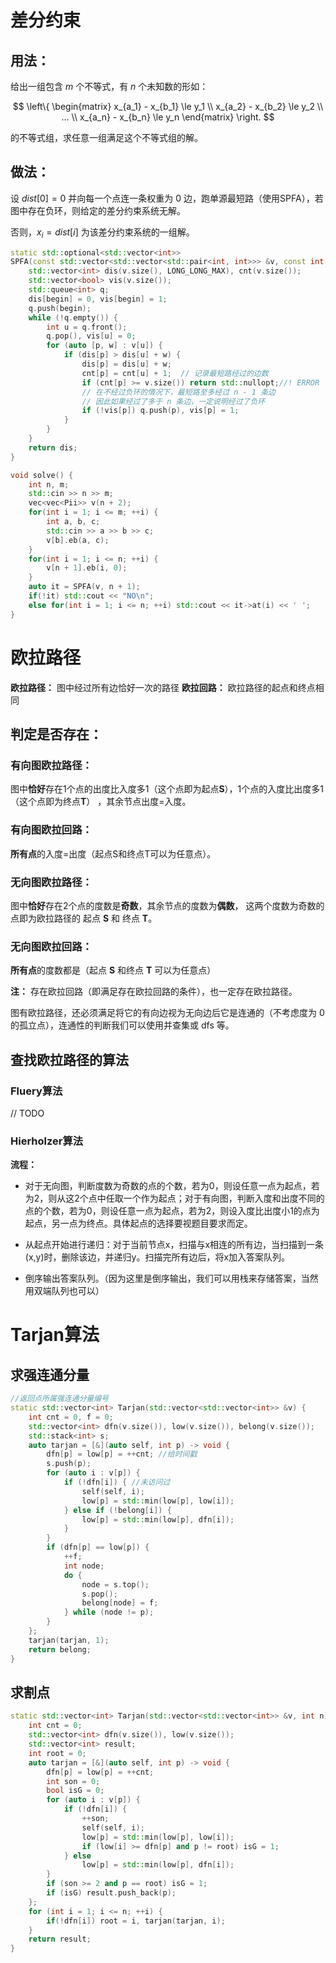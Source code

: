 # 差分约束

## 用法：

给出一组包含 $m$ 个不等式，有 $n$ 个未知数的形如：

$$ \left\{
\begin{matrix}
 x_{a_1} - x_{b_1} \le y_1 \\
 x_{a_2} - x_{b_2} \le y_2 \\
 ... \\
 x_{a_n} - x_{b_n} \le y_n 
\end{matrix}
\right.
$$

的不等式组，求任意一组满足这个不等式组的解。

## 做法：

设 $dist[0]=0$ 并向每一个点连一条权重为 $0$ 边，跑单源最短路（使用SPFA），若图中存在负环，则给定的差分约束系统无解。

否则，$x_i=dist[i]$ 为该差分约束系统的一组解。

```c++
static std::optional<std::vector<int>> 
SPFA(const std::vector<std::vector<std::pair<int, int>>> &v, const int begin) {
    std::vector<int> dis(v.size(), LONG_LONG_MAX), cnt(v.size());
    std::vector<bool> vis(v.size());
    std::queue<int> q;
    dis[begin] = 0, vis[begin] = 1;
    q.push(begin);
    while (!q.empty()) {
        int u = q.front();
        q.pop(), vis[u] = 0;
        for (auto [p, w] : v[u]) {
            if (dis[p] > dis[u] + w) {
                dis[p] = dis[u] + w;
                cnt[p] = cnt[u] + 1;  // 记录最短路经过的边数
                if (cnt[p] >= v.size()) return std::nullopt;//! ERROR
                // 在不经过负环的情况下，最短路至多经过 n - 1 条边
                // 因此如果经过了多于 n 条边，一定说明经过了负环
                if (!vis[p]) q.push(p), vis[p] = 1;
            }
        }
    }
    return dis;
}

void solve() {
    int n, m;
    std::cin >> n >> m;
    vec<vec<Pii>> v(n + 2);
    for(int i = 1; i <= m; ++i) {
        int a, b, c;
        std::cin >> a >> b >> c;
        v[b].eb(a, c);
    }
    for(int i = 1; i <= n; ++i) {
        v[n + 1].eb(i, 0);
    }
    auto it = SPFA(v, n + 1);
    if(!it) std::cout << "NO\n";
    else for(int i = 1; i <= n; ++i) std::cout << it->at(i) << ' '; 
}
```

# 欧拉路径

**欧拉路径：** 图中经过所有边恰好一次的路径
**欧拉回路：** 欧拉路径的起点和终点相同

## 判定是否存在：

### 有向图欧拉路径：
图中**恰好**存在$1$个点的出度比入度多$1$（这个点即为起点$\mathbf{S}$），$1$个点的入度比出度多$1$（这个点即为终点$\mathbf{T}$） ，其余节点出度=入度。

### 有向图欧拉回路：
**所有点**的入度=出度（起点S和终点T可以为任意点）。

### 无向图欧拉路径：
图中**恰好**存在$2$个点的度数是**奇数**，其余节点的度数为**偶数**， 这两个度数为奇数的点即为欧拉路径的 起点 $\mathbf{S}$ 和 终点 $\mathbf{T}$。

### 无向图欧拉回路：
**所有点**的度数都是（起点 $\mathbf{S}$ 和终点 $\mathbf{T}$ 可以为任意点）

**注：** 存在欧拉回路（即满足存在欧拉回路的条件），也一定存在欧拉路径。

图有欧拉路径，还必须满足将它的有向边视为无向边后它是连通的（不考虑度为 $0$ 的孤立点），连通性的判断我们可以使用并查集或 dfs 等。

## 查找欧拉路径的算法

### Fluery算法

// TODO

### Hierholzer算法

**流程：**

* 对于无向图，判断度数为奇数的点的个数，若为0，则设任意一点为起点，若为2，则从这2个点中任取一个作为起点；对于有向图，判断入度和出度不同的点的个数，若为0，则设任意一点为起点，若为2，则设入度比出度小1的点为起点，另一点为终点。具体起点的选择要视题目要求而定。

* 从起点开始进行递归：对于当前节点x，扫描与x相连的所有边，当扫描到一条(x,y)时，删除该边，并递归y。扫描完所有边后，将x加入答案队列。

* 倒序输出答案队列。（因为这里是倒序输出，我们可以用栈来存储答案，当然用双端队列也可以）


# Tarjan算法

## 求强连通分量

```c++
//返回点所属强连通分量编号
static std::vector<int> Tarjan(std::vector<std::vector<int>> &v) {
    int cnt = 0, f = 0;
    std::vector<int> dfn(v.size()), low(v.size()), belong(v.size());
    std::stack<int> s;
    auto tarjan = [&](auto self, int p) -> void {
        dfn[p] = low[p] = ++cnt; //给时间戳
        s.push(p);
        for (auto i : v[p]) {
            if (!dfn[i]) { //未访问过
                self(self, i);
                low[p] = std::min(low[p], low[i]);
            } else if (!belong[i]) {
                low[p] = std::min(low[p], dfn[i]);
            }
        }
        if (dfn[p] == low[p]) {
            ++f;
            int node;
            do {
                node = s.top();
                s.pop();
                belong[node] = f;
            } while (node != p);
        }
    };
    tarjan(tarjan, 1);
    return belong;
}
```

## 求割点

```c++
static std::vector<int> Tarjan(std::vector<std::vector<int>> &v, int n) {
    int cnt = 0;
    std::vector<int> dfn(v.size()), low(v.size());
    std::vector<int> result;
    int root = 0;
    auto tarjan = [&](auto self, int p) -> void {
        dfn[p] = low[p] = ++cnt;
        int son = 0;
        bool isG = 0;
        for (auto i : v[p]) {
            if (!dfn[i]) {
                ++son;
                self(self, i);
                low[p] = std::min(low[p], low[i]);
                if (low[i] >= dfn[p] and p != root) isG = 1;
            } else
                low[p] = std::min(low[p], dfn[i]);
        }
        if (son >= 2 and p == root) isG = 1;
        if (isG) result.push_back(p);
    };
    for (int i = 1; i <= n; ++i) {
        if(!dfn[i]) root = i, tarjan(tarjan, i);
    }
    return result;
}
```